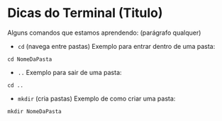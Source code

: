 # Dicas do Terminal (Titulo)

Alguns comandos que estamos aprendendo: (parágrafo qualquer)

- `cd` (navega entre pastas)
Exemplo para entrar dentro de uma pasta:
```
cd NomeDaPasta
```
- `..`
Exemplo para sair de uma pasta:
```
cd ..
```

- ``mkdir`` (cria pastas)
Exemplo de como criar uma pasta:
```
mkdir NomeDaPasta
```
